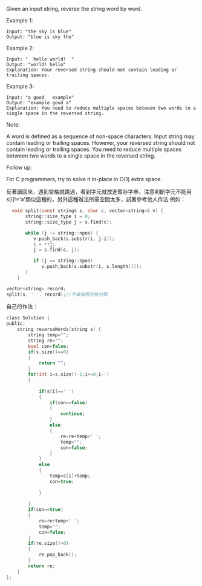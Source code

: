 Given an input string, reverse the string word by word.

 

Example 1:
```
Input: "the sky is blue"
Output: "blue is sky the"
```
Example 2:
```
Input: "  hello world!  "
Output: "world! hello"
Explanation: Your reversed string should not contain leading or trailing spaces.
```
Example 3:
```
Input: "a good   example"
Output: "example good a"
Explanation: You need to reduce multiple spaces between two words to a single space in the reversed string.
```

Note:

A word is defined as a sequence of non-space characters.
Input string may contain leading or trailing spaces. However, your reversed string should not contain leading or trailing spaces.
You need to reduce multiple spaces between two words to a single space in the reversed string.
 

Follow up:

For C programmers, try to solve it in-place in O(1) extra space.

反著讀回來，遇到空格就跳過，看到字元就放進暫存字串，注意判斷字元不能用s[i]!='a'類似這種的，另外這種辦法所需空間太多，試著參考他人作法
例如：
```c
  void split(const string& s, char c, vector<string>& v) {
       string::size_type i = 0;
       string::size_type j = s.find(c);

       while (j != string::npos) {
          v.push_back(s.substr(i, j-i));
          i = ++j;
          j = s.find(c, j);

          if (j == string::npos)
             v.push_back(s.substr(i, s.length()));
       }
    }
```

```c
vector<string> record;
split(s, ' ', record);//字串依照空格分開
```


自己的作法：
```c
class Solution {
public:
    string reverseWords(string s) {
        string temp="";
        string re="";
        bool con=false;
        if(s.size()==0)
        {
            return "";
        }
        for(int i=s.size()-1;i>=0;i--)
        {
            
            if(s[i]==' ')
            {
                if(con==false)
                {
                    continue;
                }
                else
                {
                    re=re+temp+' ';
                    temp="";
                    con=false;
                }
            }
            else
            {
                temp=s[i]+temp;
                con=true;
                
            }
            
        }
        if(con==true)
        {
            re=re+temp+' ';
            temp="";
            con=false;
        }
        if(re.size()>0)
        {
            re.pop_back();
        }
        return re;
    }
};
```
